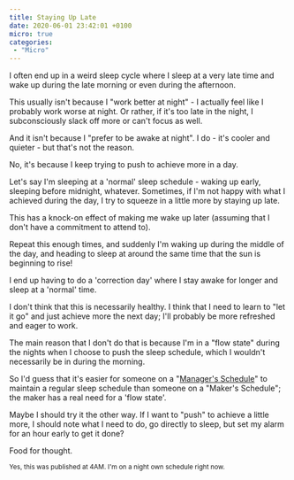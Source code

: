 ```yaml
---
title: Staying Up Late
date: 2020-06-01 23:42:01 +0100
micro: true
categories:
 - "Micro"
---
```


I often end up in a weird sleep cycle where I sleep at a very late time and wake up during the late morning or even during the afternoon.

This usually isn't because I "work better at night" - I actually feel like I probably work worse at night. Or rather, if it's too late in the night, I subconsciously slack off more or can't focus as well.

And it isn't because I "prefer to be awake at night". I do - it's cooler and quieter - but that's not the reason.

No, it's because I keep trying to push to achieve more in a day.

Let's say I'm sleeping at a 'normal' sleep schedule - waking up early, sleeping before midnight, whatever. Sometimes, if I'm not happy with what I achieved during the day, I try to squeeze in a little more by staying up late.

This has a knock-on effect of making me wake up later (assuming that I don't have a commitment to attend to).

Repeat this enough times, and suddenly I'm waking up during the middle of the day, and heading to sleep at around the same time that the sun is beginning to rise!

I end up having to do a 'correction day' where I stay awake for longer and sleep at a 'normal' time.

I don't think that this is necessarily healthy. I think that I need to learn to "let it go" and just achieve more the next day; I'll probably be more refreshed and eager to work.

The main reason that I don't do that is because I'm in a "flow state" during the nights when I choose to push the sleep schedule, which I wouldn't necessarily be in during the morning.

So I'd guess that it's easier for someone on a "[Manager's Schedule](http://www.paulgraham.com/makersschedule.html)" to maintain a regular sleep schedule than someone on a "Maker's Schedule"; the maker has a real need for a 'flow state'.

Maybe I should try it the other way. If I want to "push" to achieve a little more, I should note what I need to do, go directly to sleep, but set my alarm for an hour early to get it done?

Food for thought.

<small>Yes, this was published at 4AM. I'm on a night own schedule right now.</small>

